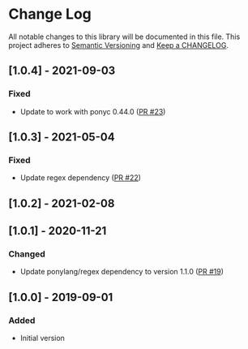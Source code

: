 # Change Log

All notable changes to this library will be documented in this file. This project adheres to [Semantic Versioning](http://semver.org/) and [Keep a CHANGELOG](http://keepachangelog.com/).

## [1.0.4] - 2021-09-03

### Fixed

- Update to work with ponyc 0.44.0 ([PR #23](https://github.com/ponylang/glob/pull/23))

## [1.0.3] - 2021-05-04

### Fixed

- Update regex dependency ([PR #22](https://github.com/ponylang/glob/pull/22))

## [1.0.2] - 2021-02-08

## [1.0.1] - 2020-11-21

### Changed

- Update ponylang/regex dependency to version 1.1.0 ([PR #19](https://github.com/ponylang/glob/pull/19))

## [1.0.0] - 2019-09-01

### Added

- Initial version

